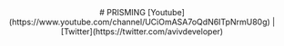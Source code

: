 <div align="center">
# PRISMING
[Youtube](https://www.youtube.com/channel/UCiOmASA7oQdN6ITpNrmU80g) | [Twitter](https://twitter.com/avivdeveloper)
  
</div>
